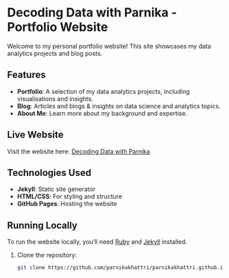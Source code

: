 # Decoding Data with Parnika - Portfolio Website

Welcome to my personal portfolio website! This site showcases my data analytics projects and blog posts.

## Features
- **Portfolio**: A selection of my data analytics projects, including visualisations and insights.
- **Blog**: Articles and blogs & insights on data science and analytics topics.
- **About Me**: Learn more about my background and expertise.

## Live Website
Visit the website here: [Decoding Data with Parnika](https://parnikakhattri.github.io)

## Technologies Used
- **Jekyll**: Static site generator
- **HTML/CSS**: For styling and structure
- **GitHub Pages**: Hosting the website

## Running Locally
To run the website locally, you’ll need [Ruby](https://www.ruby-lang.org/en/) and [Jekyll](https://jekyllrb.com/) installed.

1. Clone the repository:
   ```bash
   git clone https://github.com/parnikakhattri/parnikakhattri.github.io.git
